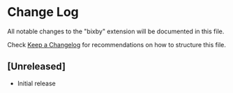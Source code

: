 # Change Log

All notable changes to the "bixby" extension will be documented in this file.

Check [Keep a Changelog](http://keepachangelog.com/) for recommendations on how to structure this file.

## [Unreleased]

- Initial release